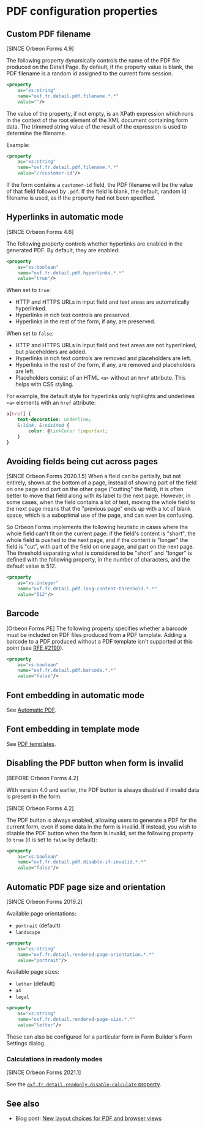 # PDF configuration properties

## Custom PDF filename

[SINCE Orbeon Forms 4.9]

The following property dynamically controls the name of the PDF file produced on the Detail Page. By default, if the property value is blank, the PDF filename is a random id assigned to the current form session.

```xml
<property
    as="xs:string"
    name="oxf.fr.detail.pdf.filename.*.*"
    value=""/>
```

The value of the property, if not empty, is an XPath expression which runs in the context of the root element of the XML document containing form data. The trimmed string value of the result of the expression is used to determine the filename.

Example:

```xml
<property
    as="xs:string"
    name="oxf.fr.detail.pdf.filename.*.*"
    value="//customer-id"/>
```

If the form contains a `customer-id` field, the PDF filename will be the value of that field followed by `.pdf`. If the field is blank, the default, random id filename is used, as if the property had not been specified. 

## Hyperlinks in automatic mode

[SINCE Orbeon Forms 4.6]

The following property controls whether hyperlinks are enabled in the generated PDF. By default, they are enabled:

```xml
<property
    as="xs:boolean"
    name="oxf.fr.detail.pdf.hyperlinks.*.*"
    value="true"/>
```

When set to `true`:

* HTTP and HTTPS URLs in input field and text areas are automatically hyperlinked.
* Hyperlinks in rich text controls are preserved.
* Hyperlinks in the rest of the form, if any, are preserved.

When set to `false`:

* HTTP and HTTPS URLs in input field and text areas are not hyperlinked, but placeholders are added.
* Hyperlinks in rich text controls are removed and placeholders are left.
* Hyperlinks in the rest of the form, if any, are removed and placeholders are left.
* Placeholders consist of an HTML `<a>` without an `href` attribute. This helps with CSS styling.

For example, the default style for hyperlinks only highlights and underlines `<a>` elements with an `href` attribute:

```css
a[href] {
    text-decoration: underline;
    &:link, &:visited {
        color: @linkColor !important;
    }
}
```

## Avoiding fields being cut across pages

[SINCE Orbeon Forms 2020.1.5] When a field can be partially, but not entirely, shown at the bottom of a page, instead of showing part of the field on one page and part on the other page ("cutting" the field), it is often better to move that field along with its label to the next page. However, in some cases, when the field contains a lot of text, moving the whole field to the next page means that the "previous page" ends up with a lot of blank space, which is a suboptimal use of the page, and can even be confusing.

So Orbeon Forms implements the following heuristic in cases where the whole field can't fit on the current page: if the field's content is "short", the whole field is pushed to the next page, and if the content is "longer" the field is "cut", with part of the field on one page, and part on the next page. The threshold separating what is considered to be "short" and "longer" is defined with the following property, in the number of characters, and the default value is 512.

```xml
<property
    as="xs:integer"
    name="oxf.fr.detail.pdf.long-content-threshold.*.*"
    value="512"/>
```

## Barcode

[Orbeon Forms PE] The following property specifies whether a barcode must be included on PDF files produced from a PDF template. Adding a barcode to a PDF produced without a PDF template isn't supported at this point (see [RFE #2190](https://github.com/orbeon/orbeon-forms/issues/2190)).

```xml
<property
    as="xs:boolean"
    name="oxf.fr.detail.pdf.barcode.*.*"
    value="false"/>
```

## Font embedding in automatic mode

See [Automatic PDF](/form-runner/feature/pdf-automatic.md).

## Font embedding in template mode

See [PDF templates](/form-runner/feature/pdf-templates.md).

## Disabling the PDF button when form is invalid

[BEFORE Orbeon Forms 4.2]

With version 4.0 and earlier, the PDF button is always disabled if invalid data is present in the form.

[SINCE Orbeon Forms 4.2]

The PDF button is always enabled, allowing users to generate a PDF for the current form, even if some data in the form is invalid. If instead, you wish to disable the PDF button when the form is invalid, set the following property to `true` (it is set to `false` by default):

```xml
<property
    as="xs:boolean"
    name="oxf.fr.detail.pdf.disable-if-invalid.*.*"
    value="false"/>
```

## Automatic PDF page size and orientation

[SINCE Orbeon Forms 2019.2]

Available page orientations:

- `portrait` (default)
- `landscape`

```xml
<property 
    as="xs:string" 
    name="oxf.fr.detail.rendered-page-orientation.*.*" 
    value="portrait"/>
```

Available page sizes:

- `letter` (default)
- `a4`
- `legal`

```xml
<property 
    as="xs:string" 
    name="oxf.fr.detail.rendered-page-size.*.*" 
    value="letter"/>
```

These can also be configured for a particular form in Form Builder's Form Settings dialog.

### Calculations in readonly modes

[SINCE Orbeon Forms 2021.1]

See the [`oxf.fr.detail.readonly.disable-calculate` property](form-runner-detail-page.md#calculations-in-readonly-modes).

## See also
 
- Blog post: [New layout choices for PDF and browser views](https://blog.orbeon.com/2019/11/new-layout-choices-for-pdf-and-browser.html)
